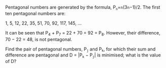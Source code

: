 Pentagonal numbers are generated by the formula,
P<sub>`n`</sub>=`n`(3`n`−1)/2. The first ten pentagonal numbers are:

1, 5, 12, 22, 35, 51, 70, 92, 117, 145, ...

It can be seen that P<sub>4</sub> + P<sub>7</sub> = 22 + 70 = 92 =
P<sub>8</sub>. However, their difference, 70 − 22 = 48, is not
pentagonal.

Find the pair of pentagonal numbers, P<sub>`j`</sub> and
P<sub>`k`</sub>, for which their sum and difference are pentagonal and D
= \|P<sub>`k`</sub> − P<sub>`j`</sub>\| is minimised; what is the value
of D?
